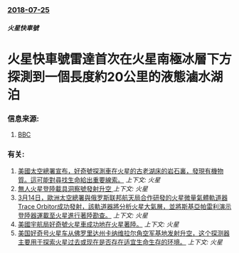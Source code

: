 ### [2018-07-25](/news/2018/07/25/index.md)

##### 火星快車號
# 火星快車號雷達首次在火星南極冰層下方探測到一個長度約20公里的液態滷水湖泊 




### 信息来源:

1. [BBC](https://www.bbc.co.uk/news/science-environment-44952710)

### 有关:

1. [美國太空總署宣布，好奇號探測車在火星的古老湖床的岩石裏，發現有機物質。這可能對尋找生命給出重要線索。](/news/2018/06/7/美國太空總署宣布-好奇號探測車在火星的古老湖床的岩石裏-發現有機物質-這可能對尋找生命給出重要線索.md) _上下文: 火星_
2. [無人火星登陸載具洞察號發射升空 ](/news/2018/05/5/無人火星登陸載具洞察號發射升空.md) _上下文: 火星_
3. [3月14日，歐洲太空總署與俄罗斯联邦航天局合作研發的火星微量氣體軌道器 Trace Orbitor成功發射，該軌道器將分析火星大氣層，並將斯基亞帕雷利演示登陸器運載至火星進行著陸勘查。](/news/2016/03/14/3月14日-歐洲太空總署與俄罗斯联邦航天局合作研發的火星微量氣體軌道器-Trace-Orbitor成功發射-該軌道器將分.md) _上下文: 火星_
4. [ 美國宇航局好奇號火星車成功地在火星著陸。](/news/2012/08/6/美國宇航局好奇號火星車成功地在火星著陸.md) _上下文: 火星_
5. [ 美国好奇号火星车从佛罗里达州卡纳维拉尔角空军基地发射升空，这个探测器主要用于探索火星过去或现在是否存在适宜生命生存的环境。](/news/2011/11/26/美国好奇号火星车从佛罗里达州卡纳维拉尔角空军基地发射升空-这个探测器主要用于探索火星过去或现在是否存在适宜生命生存的环.md) _上下文: 火星_
